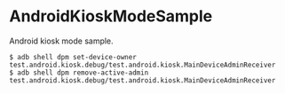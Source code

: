 # AndroidKioskModeSample
Android kiosk mode sample. 

```
$ adb shell dpm set-device-owner test.android.kiosk.debug/test.android.kiosk.MainDeviceAdminReceiver
$ adb shell dpm remove-active-admin test.android.kiosk.debug/test.android.kiosk.MainDeviceAdminReceiver
```
